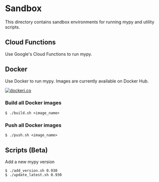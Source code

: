 # Sandbox
This directory contains sandbox environments for running mypy and utility scripts.

## Cloud Functions
Use Google's Cloud Functions to run mypy.

## Docker
Use Docker to run mypy. Images are currently available on Docker Hub.

[![dockeri.co](https://dockeri.co/image/ymyzk/mypy-playground-sandbox)](https://hub.docker.com/r/ymyzk/mypy-playground-sandbox)

### Build all Docker images
```console
$ ./build.sh <image_name>
```

### Push all Docker images
```console
$ ./push.sh <image_name>
```

## Scripts (Beta)
Add a new mypy version
```shell
$ ./add_version.sh 0.930
$ ./update_latest.sh 0.930
```
